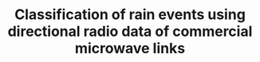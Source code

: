 ---
bibtexkey: "kovac2022classification"
title: "Classification of rain events using directional radio data of commercial microwave links"
collection: publications
permalink: /publications/classification_of_rain_events_using_directional_radio_data_of_commercial_microwave_links
year: 2022
short-venue: "IEEE COINS 2022"
venue-url: "https://ieeexplore.ieee.org/xpl/conhome/9854928/proceeding"
venue: "IEEE International Conference on Omni-layer Intelligent Systems (COINS), 2022"
paperurl: "/assets/files/kovac2022_classification_of_rain_events_using_directional_radio_data_of_commercial.pdf"
coauthors: ["Fabian Kovac", "Oliver Eigner", "Alexander Adrowitzer", "Hubert Schölnast", "Alexander Buchelt"]
---